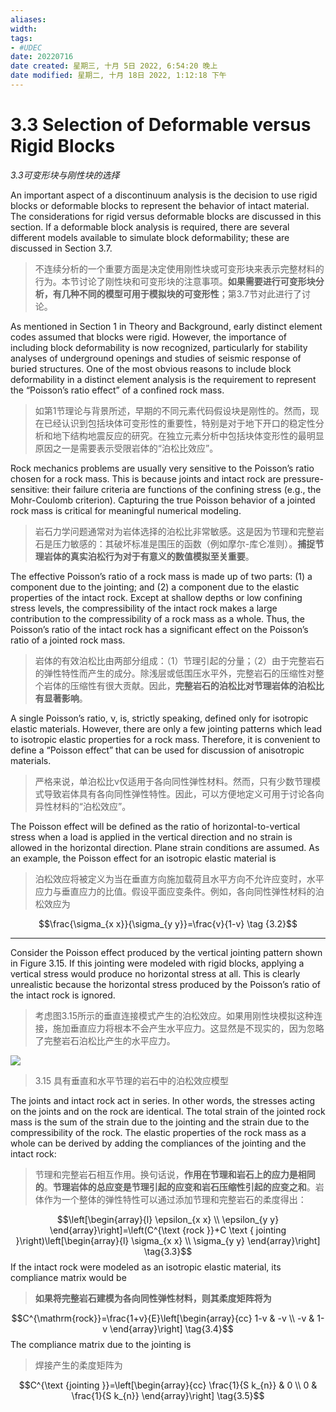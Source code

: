 ```yaml
---
aliases: 
width:
tags:
- #UDEC 
date: 20220716
date created: 星期三, 十月 5日 2022, 6:54:20 晚上
date modified: 星期二, 十月 18日 2022, 1:12:18 下午
---
```


# 3.3 Selection of Deformable versus Rigid Blocks
*3.3可变形块与刚性块的选择*

An important aspect of a discontinuum analysis is the decision to use rigid blocks or deformable blocks to represent the behavior of intact material. The considerations for rigid versus deformable blocks are discussed in this section. If a deformable block analysis is required, there are several different models available to simulate block deformability; these are discussed in Section 3.7.
>不连续分析的一个重要方面是决定使用刚性块或可变形块来表示完整材料的行为。本节讨论了刚性块和可变形块的注意事项。**如果需要进行可变形块分析，有几种不同的模型可用于模拟块的可变形性**；第3.7节对此进行了讨论。

As mentioned in Section 1 in Theory and Background, early distinct element codes assumed that blocks were rigid. However, the importance of including block deformability is now recognized, particularly for stability analyses of underground openings and studies of seismic response of buried structures. One of the most obvious reasons to include block deformability in a distinct element analysis is the requirement to represent the “Poisson’s ratio effect” of a confined rock mass.
>如第1节理论与背景所述，早期的不同元素代码假设块是刚性的。然而，现在已经认识到包括块体可变形性的重要性，特别是对于地下开口的稳定性分析和地下结构地震反应的研究。在独立元素分析中包括块体变形性的最明显原因之一是需要表示受限岩体的“泊松比效应”。

Rock mechanics problems are usually very sensitive to the Poisson’s ratio chosen for a rock mass.
This is because joints and intact rock are pressure-sensitive: their failure criteria are functions of the confining stress (e.g., the Mohr-Coulomb criterion). Capturing the true Poisson behavior of a jointed rock mass is critical for meaningful numerical modeling.
>岩石力学问题通常对为岩体选择的泊松比非常敏感。这是因为节理和完整岩石是压力敏感的：其破坏标准是围压的函数（例如摩尔-库仑准则）。**捕捉节理岩体的真实泊松行为对于有意义的数值模拟至关重要**。

The effective Poisson’s ratio of a rock mass is made up of two parts: (1) a component due to the jointing; and (2) a component due to the elastic properties of the intact rock. Except at shallow depths or low confining stress levels, the compressibility of the intact rock makes a large contribution to the compressibility of a rock mass as a whole. Thus, the Poisson’s ratio of the intact rock has a significant effect on the Poisson’s ratio of a jointed rock mass.
>岩体的有效泊松比由两部分组成：（1）节理引起的分量；（2）由于完整岩石的弹性特性而产生的成分。除浅层或低围压水平外，完整岩石的压缩性对整个岩体的压缩性有很大贡献。因此，**完整岩石的泊松比对节理岩体的泊松比有显著影响**。

A single Poisson’s ratio, ν, is, strictly speaking, defined only for isotropic elastic materials. However, there are only a few jointing patterns which lead to isotropic elastic properties for a rock mass.
Therefore, it is convenient to define a “Poisson effect” that can be used for discussion of anisotropic materials.
>严格来说，单泊松比ν仅适用于各向同性弹性材料。然而，只有少数节理模式导致岩体具有各向同性弹性特性。因此，可以方便地定义可用于讨论各向异性材料的“泊松效应”。

The Poisson effect will be defined as the ratio of horizontal-to-vertical stress when a load is applied in the vertical direction and no strain is allowed in the horizontal direction. Plane strain conditions are assumed. As an example, the Poisson effect for an isotropic elastic material is
>泊松效应将被定义为当在垂直方向施加载荷且水平方向不允许应变时，水平应力与垂直应力的比值。假设平面应变条件。例如，各向同性弹性材料的泊松效应为

$$\frac{\sigma_{x x}}{\sigma_{y y}}=\frac{v}{1-v} \tag {3.2}$$

---
Consider the Poisson effect produced by the vertical jointing pattern shown in Figure 3.15. If this jointing were modeled with rigid blocks, applying a vertical stress would produce no horizontal stress at all. This is clearly unrealistic because the horizontal stress produced by the Poisson’s ratio of the intact rock is ignored.
>考虑图3.15所示的垂直连接模式产生的泊松效应。如果用刚性块模拟这种连接，施加垂直应力将根本不会产生水平应力。这显然是不现实的，因为忽略了完整岩石泊松比产生的水平应力。

![](https://obsidianxjb.oss-cn-hangzhou.aliyuncs.com/obsidian/20220706220115.png)
>3.15 具有垂直和水平节理的岩石中的泊松效应模型

The joints and intact rock act in series. In other words, the stresses acting on the joints and on the rock are identical. The total strain of the jointed rock mass is the sum of the strain due to the jointing and the strain due to the compressibility of the rock. The elastic properties of the rock mass as a whole can be derived by adding the compliances of the jointing and the intact rock:
>节理和完整岩石相互作用。换句话说，**作用在节理和岩石上的应力是相同的**。**节理岩体的总应变是节理引起的应变和岩石压缩性引起的应变之和**。岩体作为一个整体的弹性特性可以通过添加节理和完整岩石的柔度得出：

$$\left[\begin{array}{l}
\epsilon_{x x} \\
\epsilon_{y y}
\end{array}\right]=\left(C^{\text {rock }}+C \text { jointing }\right)\left[\begin{array}{l}
\sigma_{x x} \\
\sigma_{y y}
\end{array}\right] \tag{3.3}$$
If the intact rock were modeled as an isotropic elastic material, its compliance matrix would be
>**如果将完整岩石建模为各向同性弹性材料，则其柔度矩阵将为**

$$C^{\mathrm{rock}}=\frac{1+v}{E}\left[\begin{array}{cc}
1-v & -v \\
-v & 1-v
\end{array}\right] \tag{3.4}$$
The compliance matrix due to the jointing is
>焊接产生的柔度矩阵为

$$C^{\text {jointing }}=\left[\begin{array}{cc}
\frac{1}{S k_{n}} & 0 \\
0 & \frac{1}{S k_{n}}
\end{array}\right] \tag{3.5}$$




